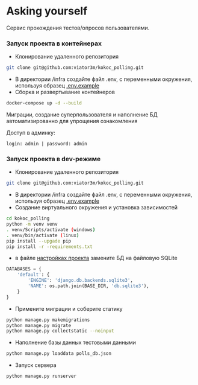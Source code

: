 # Asking yourself
Сервис прохождения тестов/опросов пользователями.

### Запуск проекта в контейнерах

- Клонирование удаленного репозитория
```bash
git clone git@github.com:viator3m/kokoc_polling.git
```
- В директории /infra создайте файл .env, с переменными окружения, используя образец [.env.example](infra/.env.example)
- Сборка и развертывание контейнеров
```bash
docker-compose up -d --build
```

Миграции, создание суперпользователя и наполнение БД автоматизированно для упрощения ознакомления 

Доступ в админку:

`login: admin | password: admin`

### Запуск проекта в dev-режиме

- Клонирование удаленного репозитория
```bash
git clone git@github.com:viator3m/kokoc_polling.git
```
- В директории /infra создайте файл .env, с переменными окружения, используя образец [.env.example](infra/.env.example)
- Создание виртуального окружения и установка зависимостей
```bash
cd kokoc_polling
python -m venv venv
. venv/Scripts/activate (windows)
. venv/bin/activate (linux)
pip install --upgade pip
pip install -r -requirements.txt
```
- в файле [настройках проекта](kokoc_polling/settings.py) замените БД на файловую SQLite
```python
DATABASES = {
    'default': {
        'ENGINE': 'django.db.backends.sqlite3',
        'NAME': os.path.join(BASE_DIR, 'db.sqlite3'),
    }
}
```
- Примените миграции и соберите статику
```bash
python manage.py makemigrations
python manage.py migrate
python manage.py collectstatic --noinput
```
- Наполнение базы данных тестовыми данными
```bash
python manage.py loaddata polls_db.json
```


- Запуск сервера
```bash
python manage.py runserver 
```